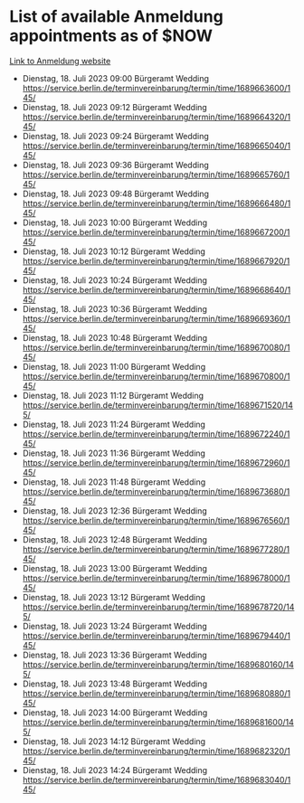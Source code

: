 # List of available Anmeldung appointments as of $NOW
[Link to Anmeldung website](https://service.berlin.de/terminvereinbarung/termin/tag.php?termin=1&anliegen[]=120686&dienstleisterlist=122210,122217,327316,122219,327312,122227,327314,122231,327346,122243,327348,122254,122252,329742,122260,329745,122262,329748,122271,327278,122273,327274,122277,327276,330436,122280,327294,122282,327290,122284,327292,122291,327270,122285,327266,122286,327264,122296,327268,150230,329760,122297,327286,122294,327284,122312,329763,122314,329775,122304,327330,122311,327334,122309,327332,317869,122281,327352,122279,329772,122283,122276,327324,122274,327326,122267,329766,122246,327318,122251,327320,122257,327322,122208,327298,122226,327300&herkunft=http%3A%2F%2Fservice.berlin.de%2Fdienstleistung%2F120686%2F)
- Dienstag, 18. Juli 2023 09:00 Bürgeramt Wedding https://service.berlin.de/terminvereinbarung/termin/time/1689663600/145/
- Dienstag, 18. Juli 2023 09:12 Bürgeramt Wedding https://service.berlin.de/terminvereinbarung/termin/time/1689664320/145/
- Dienstag, 18. Juli 2023 09:24 Bürgeramt Wedding https://service.berlin.de/terminvereinbarung/termin/time/1689665040/145/
- Dienstag, 18. Juli 2023 09:36 Bürgeramt Wedding https://service.berlin.de/terminvereinbarung/termin/time/1689665760/145/
- Dienstag, 18. Juli 2023 09:48 Bürgeramt Wedding https://service.berlin.de/terminvereinbarung/termin/time/1689666480/145/
- Dienstag, 18. Juli 2023 10:00 Bürgeramt Wedding https://service.berlin.de/terminvereinbarung/termin/time/1689667200/145/
- Dienstag, 18. Juli 2023 10:12 Bürgeramt Wedding https://service.berlin.de/terminvereinbarung/termin/time/1689667920/145/
- Dienstag, 18. Juli 2023 10:24 Bürgeramt Wedding https://service.berlin.de/terminvereinbarung/termin/time/1689668640/145/
- Dienstag, 18. Juli 2023 10:36 Bürgeramt Wedding https://service.berlin.de/terminvereinbarung/termin/time/1689669360/145/
- Dienstag, 18. Juli 2023 10:48 Bürgeramt Wedding https://service.berlin.de/terminvereinbarung/termin/time/1689670080/145/
- Dienstag, 18. Juli 2023 11:00 Bürgeramt Wedding https://service.berlin.de/terminvereinbarung/termin/time/1689670800/145/
- Dienstag, 18. Juli 2023 11:12 Bürgeramt Wedding https://service.berlin.de/terminvereinbarung/termin/time/1689671520/145/
- Dienstag, 18. Juli 2023 11:24 Bürgeramt Wedding https://service.berlin.de/terminvereinbarung/termin/time/1689672240/145/
- Dienstag, 18. Juli 2023 11:36 Bürgeramt Wedding https://service.berlin.de/terminvereinbarung/termin/time/1689672960/145/
- Dienstag, 18. Juli 2023 11:48 Bürgeramt Wedding https://service.berlin.de/terminvereinbarung/termin/time/1689673680/145/
- Dienstag, 18. Juli 2023 12:36 Bürgeramt Wedding https://service.berlin.de/terminvereinbarung/termin/time/1689676560/145/
- Dienstag, 18. Juli 2023 12:48 Bürgeramt Wedding https://service.berlin.de/terminvereinbarung/termin/time/1689677280/145/
- Dienstag, 18. Juli 2023 13:00 Bürgeramt Wedding https://service.berlin.de/terminvereinbarung/termin/time/1689678000/145/
- Dienstag, 18. Juli 2023 13:12 Bürgeramt Wedding https://service.berlin.de/terminvereinbarung/termin/time/1689678720/145/
- Dienstag, 18. Juli 2023 13:24 Bürgeramt Wedding https://service.berlin.de/terminvereinbarung/termin/time/1689679440/145/
- Dienstag, 18. Juli 2023 13:36 Bürgeramt Wedding https://service.berlin.de/terminvereinbarung/termin/time/1689680160/145/
- Dienstag, 18. Juli 2023 13:48 Bürgeramt Wedding https://service.berlin.de/terminvereinbarung/termin/time/1689680880/145/
- Dienstag, 18. Juli 2023 14:00 Bürgeramt Wedding https://service.berlin.de/terminvereinbarung/termin/time/1689681600/145/
- Dienstag, 18. Juli 2023 14:12 Bürgeramt Wedding https://service.berlin.de/terminvereinbarung/termin/time/1689682320/145/
- Dienstag, 18. Juli 2023 14:24 Bürgeramt Wedding https://service.berlin.de/terminvereinbarung/termin/time/1689683040/145/
